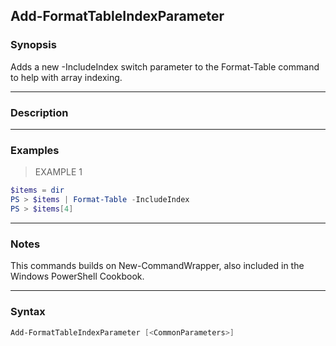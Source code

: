 Add-FormatTableIndexParameter
-----------------------------

### Synopsis
Adds a new -IncludeIndex switch parameter to the Format-Table command
to help with array indexing.

---

### Description

---

### Examples
> EXAMPLE 1

```PowerShell
$items = dir
PS > $items | Format-Table -IncludeIndex
PS > $items[4]
```

---

### Notes
This commands builds on New-CommandWrapper, also included in the Windows
PowerShell Cookbook.

---

### Syntax
```PowerShell
Add-FormatTableIndexParameter [<CommonParameters>]
```
